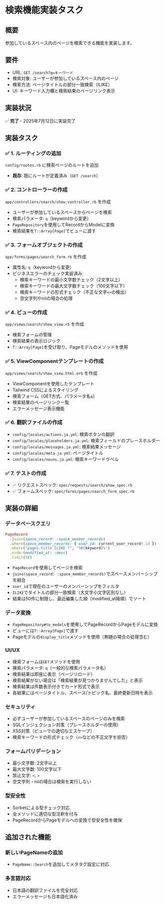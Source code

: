 # 検索機能実装タスク

## 概要

参加しているスペース内のページを検索できる機能を実装します。

## 要件

- URL: `GET /search?q=キーワード`
- 検索対象: ユーザーが参加しているスペース内のページ
- 検索方法: ページタイトルの部分一致検索（ILIKE）
- UI: キーワード入力欄と検索結果のページリンク表示

## 実装状況

✅ **完了** - 2025年7月12日に実装完了

## 実装タスク

### ✅ 1. ルーティングの追加

`config/routes.rb` に検索ページのルートを追加
- **既存**: 既にルートが定義済み（`GET /search`）

### ✅ 2. コントローラーの作成

`app/controllers/search/show_controller.rb` を作成
- ユーザーが参加しているスペースからページを検索
- 検索パラメータ: `q`（keywordから変更）
- `PageRepository`を使用してRecordからModelに変換
- 検索結果を`T::Array[Page]`でビューに渡す

### ✅ 3. フォームオブジェクトの作成

`app/forms/pages/search_form.rb` を作成
- 属性名: `q`（keywordから変更）
- ビジネスエラーのチェック実装済み:
  - 検索キーワードの最小文字数チェック（2文字以上）
  - 検索キーワードの最大文字数チェック（100文字以下）
  - 検索キーワードの形式チェック（不正な文字`<>`の検出）
  - 空文字列やnilの場合の処理

### ✅ 4. ビューの作成

`app/views/search/show_view.rb` を作成
- 検索フォームの管理
- 検索結果の表示ロジック
- `T::Array[Page]`を受け取り、Pageモデルのメソッドを使用

### ✅ 5. ViewComponentテンプレートの作成

`app/views/search/show_view.html.erb` を作成
- ViewComponentを使用したテンプレート
- Tailwind CSSによるスタイリング
- 検索フォーム（GET方式、パラメータ名`q`）
- 検索結果のページリンク一覧
- エラーメッセージ表示機能

### ✅ 6. 翻訳ファイルの作成

- `config/locales/actions.ja.yml`: 検索ボタンの翻訳
- `config/locales/placeholders.ja.yml`: 検索フィールドのプレースホルダー
- `config/locales/messages.ja.yml`: 検索結果メッセージ
- `config/locales/meta.ja.yml`: ページタイトル
- `config/locales/nouns.ja.yml`: 検索キーワードラベル

### ✅ 7. テストの作成

- ✅ リクエストスペック: `spec/requests/search/show_spec.rb`
- ✅ フォームスペック: `spec/forms/pages/search_form_spec.rb`

## 実装の詳細

### データベースクエリ

```ruby
PageRecord
  .joins(space_record: :space_member_records)
  .where(space_member_records: { user_id: current_user_record!.id })
  .where("pages.title ILIKE ?", "%#{keyword}%")
  .order(modified_at: :desc)
  .limit(50)
```

- `PageRecord`を使用してページを検索
- `joins(space_record: :space_member_records)`でスペースメンバーシップを結合
- `user_id`で現在のユーザーのメンバーシップをフィルタ
- `ILIKE`でタイトルの部分一致検索（大文字小文字区別なし）
- 結果は50件に制限し、最近編集した順（modified_at降順）でソート

### データ変換

- `PageRepository#to_models`を使用してPageRecordからPageモデルに変換
- ビューには`T::Array[Page]`で渡す
- Pageモデルの`display_title`メソッドを使用（無題の場合の処理含む）

### UI/UX

- 検索フォームは`GET`メソッドを使用
- 検索パラメータ: `q`（一般的な検索パラメータ名）
- 検索結果は即座に表示（ページリロード）
- 検索結果がない場合は「検索結果が見つかりませんでした」と表示
- 検索結果は件数表示付きでカード形式で表示
- 各結果にはページタイトル、スペース/トピック名、最終更新日時を表示

### セキュリティ

- 必ずユーザーが参加しているスペースのページのみを検索
- SQLインジェクション対策（プレースホルダーの使用）
- XSS対策（ビューでの適切なエスケープ）
- 検索キーワードの形式チェック（`<>`などの不正文字を拒否）

### フォームバリデーション

- 最小文字数: 2文字以上
- 最大文字数: 100文字以下
- 禁止文字: `<`, `>`
- 空文字列・nilの場合は検索を実行しない

### 型安全性

- Sorbetによる型チェック対応
- 全メソッドに適切な型注釈を付与
- PageRecordからPageモデルへの変換で型安全性を確保

## 追加された機能

### 新しいPageNameの追加

- `PageName::Search`を追加してメタタグ設定に対応

### 多言語対応

- 日本語の翻訳ファイルを完全対応
- エラーメッセージも日本語化済み
